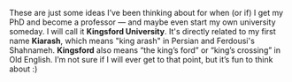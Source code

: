 These are just some ideas I’ve been thinking about for when (or if) I get my PhD and become a professor — and maybe even start my own university someday. I will call it **Kingsford University**. It's directly related to my first name **Kiarash**, which means "king arash" in Persian and Ferdousi's Shahnameh. **Kingsford** also means “the king’s ford” or “king’s crossing” in Old English. I’m not sure if I will ever get to that point, but it’s fun to think about :)
